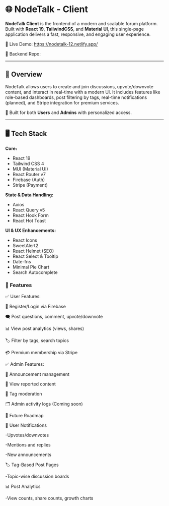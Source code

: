 # 🌐 NodeTalk - Client

**NodeTalk Client** is the frontend of a modern and scalable forum platform. Built with **React 19**, **TailwindCSS**, and **Material UI**, this single-page application delivers a fast, responsive, and engaging user experience.

🔗 Live Demo: https://nodetalk-12.netlify.app/

🔧 Backend Repo: 

---

## 🚀 Overview

NodeTalk allows users to create and join discussions, upvote/downvote content, and interact in real-time with a modern UI. It includes features like role-based dashboards, post filtering by tags, real-time notifications (planned), and Stripe integration for premium services.


🔐 Built for both **Users** and **Admins** with personalized access.

---

## 🖥️ Tech Stack

**Core:**

- React 19
- Tailwind CSS 4
- MUI (Material UI)
- React Router v7
- Firebase (Auth)
- Stripe (Payment)

**State & Data Handling:**

- Axios
- React Query v5
- React Hook Form
- React Hot Toast

**UI & UX Enhancements:**

- React Icons
- SweetAlert2
- React Helmet (SEO)
- React Select & Tooltip
- Date-fns
- Minimal Pie Chart
- Search Autocomplete


### 🌟 Features

✅ User Features:

🔐 Register/Login via Firebase

🗨️ Post questions, comment, upvote/downvote

📊 View post analytics (views, shares)

🏷️ Filter by tags, search topics

💳 Premium membership via Stripe

✅ Admin Features:

📌 Announcement management

🚨 View reported content

🧹 Tag moderation

🗂️ Admin activity logs (Coming soon)

🔮 Future Roadmap

📢 User Notifications

-Upvotes/downvotes

-Mentions and replies

-New announcements

🏷️ Tag-Based Post Pages

-Topic-wise discussion boards

📊 Post Analytics

-View counts, share counts, growth charts

